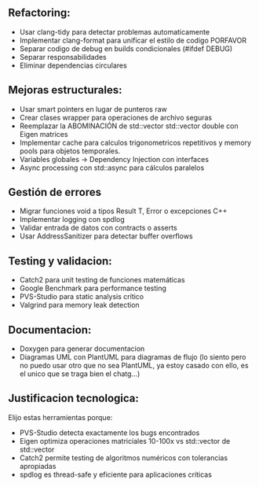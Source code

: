 
## **Refactoring:**
* Usar clang-tidy para detectar problemas automaticamente 
* Implementar clang-format para unificar el estilo de codigo PORFAVOR
* Separar codigo de debug en builds condicionales (#ifdef DEBUG)
* Separar responsabilidades
* Eliminar dependencias circulares

## **Mejoras estructurales:**
* Usar smart pointers en lugar de punteros raw
* Crear clases wrapper para operaciones de archivo seguras
* Reemplazar la ABOMINACIÓN de std::vector std::vector double  con Eigen matrices
* Implementar cache para calculos trigonometricos repetitivos y memory pools para objetos temporales.
* Variables globales → Dependency Injection con interfaces
* Async processing con std::async para cálculos paralelos

## **Gestión de errores**
* Migrar funciones void a tipos Result T, Error o excepciones C++
* Implementar logging con spdlog
* Validar entrada de datos con contracts o asserts
* Usar AddressSanitizer para detectar buffer overflows

## **Testing y validacion:**
* Catch2 para unit testing de funciones matemáticas
* Google Benchmark para performance testing
* PVS-Studio para static analysis crítico
* Valgrind para memory leak detection

## **Documentacion:**
* Doxygen para generar documentacion
* Diagramas UML con PlantUML para diagramas de flujo (lo siento pero no puedo usar otro que no sea PlantUML, ya estoy casado con ello, es el unico que se traga bien el chatg...)

## **Justificacion tecnologica:**
Elijo estas herramientas porque:

* PVS-Studio detecta exactamente los bugs encontrados
* Eigen optimiza operaciones matriciales 10-100x vs std::vector de std::vector
* Catch2 permite testing de algoritmos numéricos con tolerancias apropiadas
* spdlog es thread-safe y eficiente para aplicaciones críticas
